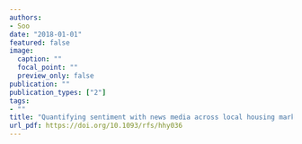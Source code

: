 ```yaml
---
authors:
- Soo
date: "2018-01-01"
featured: false
image:
  caption: ""
  focal_point: ""
  preview_only: false
publication: ""
publication_types: ["2"]
tags:
- ""
title: "Quantifying sentiment with news media across local housing markets"
url_pdf: https://doi.org/10.1093/rfs/hhy036
---
```

